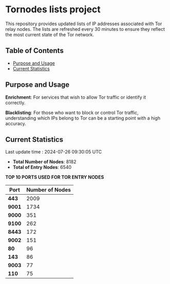 # Tornodes lists project

This repository provides updated lists of IP addresses associated with Tor relay nodes. The lists are refreshed every 30 minutes to ensure they reflect the most current state of the Tor network.

## Table of Contents

- [Purpose and Usage](#purpose-and-usage)
- [Current Statistics](#current-statistics)


## Purpose and Usage

**Enrichment**: For services that wish to allow Tor traffic or identify it correctly.

**Blacklisting**: For those who want to block or control Tor traffic, understanding which IPs belong to Tor can be a starting point with a high accuracy.

## Current Statistics

Last update time : 2024-07-26 09:30:05 UTC

- **Total Number of Nodes**: 8182
- **Total of Entry Nodes**: 6540

**TOP 10 PORTS USED FOR TOR ENTRY NODES**

| **Port** | **Number of Nodes** |
|------|-----------------|
| **443**   | 2009  |
| **9001**   | 1734  |
| **9000**   | 351  |
| **9100**   | 262  |
| **8443**   | 172  |
| **9002**   | 151  |
| **80**   | 96  |
| **143**   | 86  |
| **9003**   | 77  |
| **110**   | 75  |

